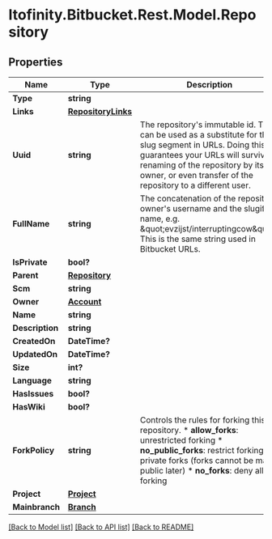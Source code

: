 # Itofinity.Bitbucket.Rest.Model.Repository
## Properties

Name | Type | Description | Notes
------------ | ------------- | ------------- | -------------
**Type** | **string** |  | 
**Links** | [**RepositoryLinks**](RepositoryLinks.md) |  | [optional] 
**Uuid** | **string** | The repository&#39;s immutable id. This can be used as a substitute for the slug segment in URLs. Doing this guarantees your URLs will survive renaming of the repository by its owner, or even transfer of the repository to a different user. | [optional] 
**FullName** | **string** | The concatenation of the repository owner&#39;s username and the slugified name, e.g. \&quot;evzijst/interruptingcow\&quot;. This is the same string used in Bitbucket URLs. | [optional] 
**IsPrivate** | **bool?** |  | [optional] 
**Parent** | [**Repository**](Repository.md) |  | [optional] 
**Scm** | **string** |  | [optional] 
**Owner** | [**Account**](Account.md) |  | [optional] 
**Name** | **string** |  | [optional] 
**Description** | **string** |  | [optional] 
**CreatedOn** | **DateTime?** |  | [optional] 
**UpdatedOn** | **DateTime?** |  | [optional] 
**Size** | **int?** |  | [optional] 
**Language** | **string** |  | [optional] 
**HasIssues** | **bool?** |  | [optional] 
**HasWiki** | **bool?** |  | [optional] 
**ForkPolicy** | **string** |  Controls the rules for forking this repository.  * **allow_forks**: unrestricted forking * **no_public_forks**: restrict forking to private forks (forks cannot   be made public later) * **no_forks**: deny all forking  | [optional] 
**Project** | [**Project**](Project.md) |  | [optional] 
**Mainbranch** | [**Branch**](Branch.md) |  | [optional] 

[[Back to Model list]](../README.md#documentation-for-models) [[Back to API list]](../README.md#documentation-for-api-endpoints) [[Back to README]](../README.md)

